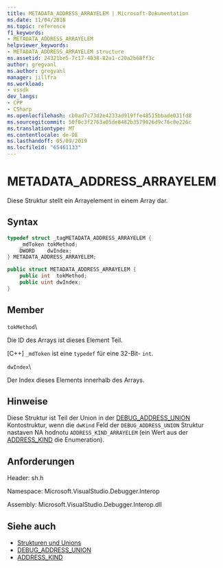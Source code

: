 ```yaml
---
title: METADATA_ADDRESS_ARRAYELEM | Microsoft-Dokumentation
ms.date: 11/04/2016
ms.topic: reference
f1_keywords:
- METADATA_ADDRESS_ARRAYELEM
helpviewer_keywords:
- METADATA_ADDRESS_ARRAYELEM structure
ms.assetid: 24321be5-7c17-4038-82a1-c20a2b68ff3c
author: gregvanl
ms.author: gregvanl
manager: jillfra
ms.workload:
- vssdk
dev_langs:
- CPP
- CSharp
ms.openlocfilehash: cb0ad7c73d2e4233ad919ffe48515bbade031fd8
ms.sourcegitcommit: 50f0c3f2763a05de8482b3579026d9c76c0e226c
ms.translationtype: MT
ms.contentlocale: de-DE
ms.lasthandoff: 05/09/2019
ms.locfileid: "65461133"
---
```

# <a name="metadataaddressarrayelem"></a>METADATA_ADDRESS_ARRAYELEM

Diese Struktur stellt ein Arrayelement in einem Array dar.

## <a name="syntax"></a>Syntax

```cpp
typedef struct _tagMETADATA_ADDRESS_ARRAYELEM {
    _mdToken tokMethod;
    DWORD    dwIndex;
} METADATA_ADDRESS_ARRAYELEM;
```

```csharp
public struct METADATA_ADDRESS_ARRAYELEM {
    public int  tokMethod;
    public uint dwIndex;
}
```

## <a name="members"></a>Member

`tokMethod`\

Die ID des Arrays ist dieses Element Teil.

[C++] `_mdToken` ist eine `typedef` für eine 32-Bit- `int`.

`dwIndex`\

Der Index dieses Elements innerhalb des Arrays.

## <a name="remarks"></a>Hinweise
Diese Struktur ist Teil der Union in der [DEBUG_ADDRESS_UNION](../../../extensibility/debugger/reference/debug-address-union.md) Kontostruktur, wenn die `dwKind` Feld der `DEBUG_ADDRESS_UNION` Struktur nastaven NA hodnotu `ADDRESS_KIND_ARRAYELEM` (ein Wert aus der [ADDRESS_KIND](../../../extensibility/debugger/reference/address-kind.md) die Enumeration).

## <a name="requirements"></a>Anforderungen
Header: sh.h

Namespace: Microsoft.VisualStudio.Debugger.Interop

Assembly: Microsoft.VisualStudio.Debugger.Interop.dll

## <a name="see-also"></a>Siehe auch

- [Strukturen und Unions](../../../extensibility/debugger/reference/structures-and-unions.md)
- [DEBUG_ADDRESS_UNION](../../../extensibility/debugger/reference/debug-address-union.md)
- [ADDRESS_KIND](../../../extensibility/debugger/reference/address-kind.md)